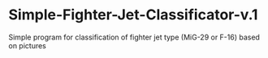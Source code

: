 # Simple-Fighter-Jet-Classificator-v.1
Simple program for classification of fighter jet type (MiG-29 or F-16) based on pictures
